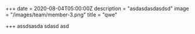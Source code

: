 +++
date = 2020-08-04T05:00:00Z
description = "asdasdasdasdsd"
image = "/images/team/member-3.png"
title = "qwe"

+++
assdsasda sdasd asd 